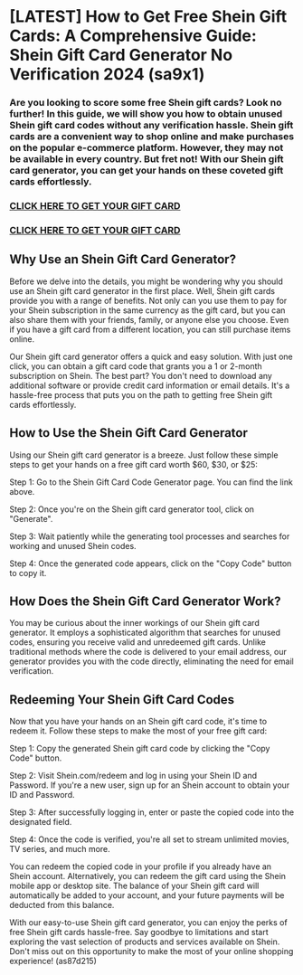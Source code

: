 # [LATEST] How to Get Free Shein Gift Cards: A Comprehensive Guide: Shein Gift Card Generator No Verification 2024 (sa9x1)

### Are you looking to score some free Shein gift cards? Look no further! In this guide, we will show you how to obtain unused Shein gift card codes without any verification hassle. Shein gift cards are a convenient way to shop online and make purchases on the popular e-commerce platform. However, they may not be available in every country. But fret not! With our Shein gift card generator, you can get your hands on these coveted gift cards effortlessly.

### <a href="https://bravegaming.xyz/all-in-one-gift-cards">CLICK HERE TO GET YOUR GIFT CARD</a>

### <a href="https://bravegaming.xyz/all-in-one-gift-cards">CLICK HERE TO GET YOUR GIFT CARD</a>

## Why Use an Shein Gift Card Generator?

Before we delve into the details, you might be wondering why you should use an Shein gift card generator in the first place. Well, Shein gift cards provide you with a range of benefits. Not only can you use them to pay for your Shein subscription in the same currency as the gift card, but you can also share them with your friends, family, or anyone else you choose. Even if you have a gift card from a different location, you can still purchase items online.

Our Shein gift card generator offers a quick and easy solution. With just one click, you can obtain a gift card code that grants you a 1 or 2-month subscription on Shein. The best part? You don't need to download any additional software or provide credit card information or email details. It's a hassle-free process that puts you on the path to getting free Shein gift cards effortlessly.

## How to Use the Shein Gift Card Generator

Using our Shein gift card generator is a breeze. Just follow these simple steps to get your hands on a free gift card worth $60, $30, or $25:

Step 1: Go to the Shein Gift Card Code Generator page. You can find the link above.

Step 2: Once you're on the Shein gift card generator tool, click on "Generate".

Step 3: Wait patiently while the generating tool processes and searches for working and unused Shein codes.

Step 4: Once the generated code appears, click on the "Copy Code" button to copy it.

## How Does the Shein Gift Card Generator Work?

You may be curious about the inner workings of our Shein gift card generator. It employs a sophisticated algorithm that searches for unused codes, ensuring you receive valid and unredeemed gift cards. Unlike traditional methods where the code is delivered to your email address, our generator provides you with the code directly, eliminating the need for email verification.

## Redeeming Your Shein Gift Card Codes

Now that you have your hands on an Shein gift card code, it's time to redeem it. Follow these steps to make the most of your free gift card:

Step 1: Copy the generated Shein gift card code by clicking the "Copy Code" button.

Step 2: Visit Shein.com/redeem and log in using your Shein ID and Password. If you're a new user, sign up for an Shein account to obtain your ID and Password.

Step 3: After successfully logging in, enter or paste the copied code into the designated field.

Step 4: Once the code is verified, you're all set to stream unlimited movies, TV series, and much more.

You can redeem the copied code in your profile if you already have an Shein account. Alternatively, you can redeem the gift card using the Shein mobile app or desktop site. The balance of your Shein gift card will automatically be added to your account, and your future payments will be deducted from this balance.

With our easy-to-use Shein gift card generator, you can enjoy the perks of free Shein gift cards hassle-free. Say goodbye to limitations and start exploring the vast selection of products and services available on Shein. Don't miss out on this opportunity to make the most of your online shopping experience! (as87d215)
